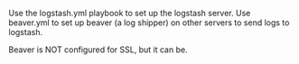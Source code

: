 Use the logstash.yml playbook to set up the logstash server. Use beaver.yml to set up beaver (a log shipper) on other servers to send logs to logstash.

Beaver is NOT configured for SSL, but it can be.
